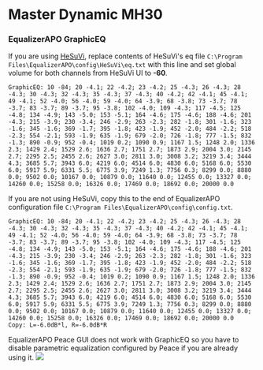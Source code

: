 # Master Dynamic MH30
### EqualizerAPO GraphicEQ
If you are using [HeSuVi](https://sourceforge.net/projects/hesuvi/), replace contents of HeSuVi's eq file `C:\Program Files\EqualizerAPO\config\HeSuVi\eq.txt` with this line and set global volume for both channels from HeSuVi UI to **-60**.
```
GraphicEQ: 10 -84; 20 -4.1; 22 -4.2; 23 -4.2; 25 -4.3; 26 -4.3; 28 -4.3; 30 -4.3; 32 -4.3; 35 -4.3; 37 -4.3; 40 -4.2; 42 -4.1; 45 -4.1; 49 -4.1; 52 -4.0; 56 -4.0; 59 -4.0; 64 -3.9; 68 -3.8; 73 -3.7; 78 -3.7; 83 -3.7; 89 -3.7; 95 -3.8; 102 -4.0; 109 -4.3; 117 -4.5; 125 -4.8; 134 -4.9; 143 -5.0; 153 -5.1; 164 -4.6; 175 -4.6; 188 -4.6; 201 -4.3; 215 -3.9; 230 -3.4; 246 -2.9; 263 -2.3; 282 -1.8; 301 -1.6; 323 -1.6; 345 -1.6; 369 -1.7; 395 -1.8; 423 -1.9; 452 -2.0; 484 -2.2; 518 -2.3; 554 -2.1; 593 -1.9; 635 -1.9; 679 -2.0; 726 -1.8; 777 -1.5; 832 -1.3; 890 -0.9; 952 -0.4; 1019 0.2; 1090 0.9; 1167 1.5; 1248 2.0; 1336 2.3; 1429 2.4; 1529 2.6; 1636 2.7; 1751 2.7; 1873 2.9; 2004 3.0; 2145 2.7; 2295 2.5; 2455 2.6; 2627 3.0; 2811 3.0; 3008 3.2; 3219 3.4; 3444 4.3; 3685 5.7; 3943 6.0; 4219 6.0; 4514 6.0; 4830 6.0; 5168 6.0; 5530 6.0; 5917 5.9; 6331 5.5; 6775 3.9; 7249 1.3; 7756 0.3; 8299 0.0; 8880 0.0; 9502 0.0; 10167 0.0; 10879 0.0; 11640 0.0; 12455 0.0; 13327 0.0; 14260 0.0; 15258 0.0; 16326 0.0; 17469 0.0; 18692 0.0; 20000 0.0
```
If you are not using HeSuVi, copy this to the end of EqualizerAPO configuration file `C:\Program Files\EqualizerAPO\config\config.txt`.
```
GraphicEQ: 10 -84; 20 -4.1; 22 -4.2; 23 -4.2; 25 -4.3; 26 -4.3; 28 -4.3; 30 -4.3; 32 -4.3; 35 -4.3; 37 -4.3; 40 -4.2; 42 -4.1; 45 -4.1; 49 -4.1; 52 -4.0; 56 -4.0; 59 -4.0; 64 -3.9; 68 -3.8; 73 -3.7; 78 -3.7; 83 -3.7; 89 -3.7; 95 -3.8; 102 -4.0; 109 -4.3; 117 -4.5; 125 -4.8; 134 -4.9; 143 -5.0; 153 -5.1; 164 -4.6; 175 -4.6; 188 -4.6; 201 -4.3; 215 -3.9; 230 -3.4; 246 -2.9; 263 -2.3; 282 -1.8; 301 -1.6; 323 -1.6; 345 -1.6; 369 -1.7; 395 -1.8; 423 -1.9; 452 -2.0; 484 -2.2; 518 -2.3; 554 -2.1; 593 -1.9; 635 -1.9; 679 -2.0; 726 -1.8; 777 -1.5; 832 -1.3; 890 -0.9; 952 -0.4; 1019 0.2; 1090 0.9; 1167 1.5; 1248 2.0; 1336 2.3; 1429 2.4; 1529 2.6; 1636 2.7; 1751 2.7; 1873 2.9; 2004 3.0; 2145 2.7; 2295 2.5; 2455 2.6; 2627 3.0; 2811 3.0; 3008 3.2; 3219 3.4; 3444 4.3; 3685 5.7; 3943 6.0; 4219 6.0; 4514 6.0; 4830 6.0; 5168 6.0; 5530 6.0; 5917 5.9; 6331 5.5; 6775 3.9; 7249 1.3; 7756 0.3; 8299 0.0; 8880 0.0; 9502 0.0; 10167 0.0; 10879 0.0; 11640 0.0; 12455 0.0; 13327 0.0; 14260 0.0; 15258 0.0; 16326 0.0; 17469 0.0; 18692 0.0; 20000 0.0
Copy: L=-6.0dB*l, R=-6.0dB*R
```
EqualizerAPO Peace GUI does not work with GraphicEQ so you have to disable parametric equalization configured by Peace if you are already using it.
![](https://raw.githubusercontent.com/jaakkopasanen/AutoEq/master/results/SBAF-Serious/innerfidelity/onear/Master%20Dynamic%20MH30/Master%20Dynamic%20MH30.png)
